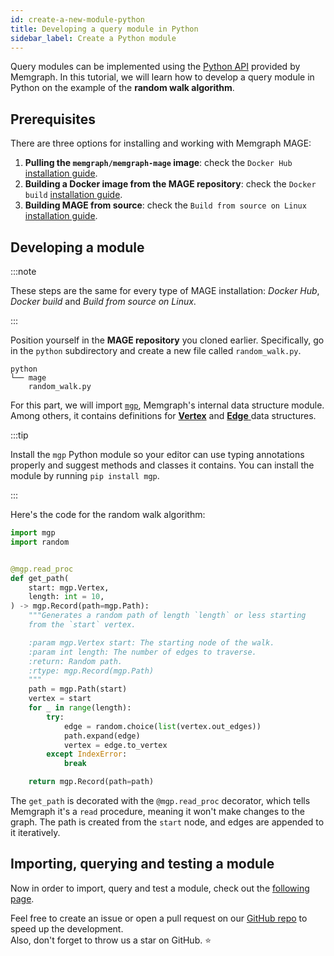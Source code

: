 ```yaml
---
id: create-a-new-module-python
title: Developing a query module in Python
sidebar_label: Create a Python module
---
```


Query modules can be implemented using the [Python
API](/memgraph/reference-guide/query-modules/api/python-api) provided by
Memgraph. In this tutorial, we will learn how to develop a query module in
Python on the example of the **random walk algorithm**.

## Prerequisites

There are three options for installing and working with Memgraph MAGE:

1.  **Pulling the `memgraph/memgraph-mage` image**: check the `Docker Hub` 
    [installation guide](/installation/docker-hub.md).
2.  **Building a Docker image from the MAGE repository**: check the `Docker
    build` [installation guide](/installation/docker-build.md).
3.  **Building MAGE from source**: check the `Build from source on Linux` 
    [installation guide](/installation/source.md).

## Developing a module

:::note

These steps are the same for every type of MAGE installation: _Docker Hub_,
_Docker build_ and _Build from source on Linux_.

:::

Position yourself in the **MAGE repository** you cloned earlier. Specifically,
go in the `python` subdirectory and create a new file called `random_walk.py`.

```plaintext
python
└── mage
    random_walk.py

```

For this part, we will import [`mgp`](https://github.com/memgraph/mgp),
Memgraph's internal data structure module. Among others, it contains definitions
for [**Vertex**](https://github.com/memgraph/mgp/blob/main/mgp.py#L260) and
[**Edge** ](https://github.com/memgraph/mgp/blob/main/mgp.py#L182)data
structures.

:::tip

Install the `mgp` Python module so your editor can use typing annotations
properly and suggest methods and classes it contains. You can install the module
by running `pip install mgp`.

:::

Here's the code for the random walk algorithm:

```python
import mgp
import random


@mgp.read_proc
def get_path(
    start: mgp.Vertex,
    length: int = 10,
) -> mgp.Record(path=mgp.Path):
    """Generates a random path of length `length` or less starting
    from the `start` vertex.

    :param mgp.Vertex start: The starting node of the walk.
    :param int length: The number of edges to traverse.
    :return: Random path.
    :rtype: mgp.Record(mgp.Path)
    """
    path = mgp.Path(start)
    vertex = start
    for _ in range(length):
        try:
            edge = random.choice(list(vertex.out_edges))
            path.expand(edge)
            vertex = edge.to_vertex
        except IndexError:
            break

    return mgp.Record(path=path)
```

The `get_path` is decorated with the `@mgp.read_proc` decorator, which tells
Memgraph it's a `read` procedure, meaning it won't make changes to the graph.
The path is created from the `start` node, and edges are appended to it
iteratively.

## Importing, querying and testing a module

Now in order to import, query and test a module, check out the [following
page](/mage/how-to-guides/run-a-query-module).

Feel free to create an issue or open a pull request on our [GitHub
repo](https://github.com/memgraph/mage) to speed up the development.<br/>
Also, don't forget to throw us a star on GitHub. :star:
